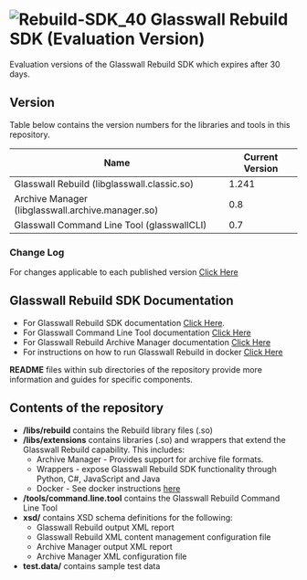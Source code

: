 # ![Rebuild-SDK_40](https://user-images.githubusercontent.com/58085356/124765234-ac2bb500-df2d-11eb-8464-492cb33e5afc.png) Glasswall Rebuild SDK (Evaluation Version)

Evaluation versions of the Glasswall Rebuild SDK which expires after 30 days.

## Version

Table below contains the version numbers for the libraries and tools in this repository.

| Name                                                 | Current Version |
|------------------------------------------------------|-----------------|
| Glasswall  Rebuild (libglasswall.classic.so)         | 1.241           |
| Archive Manager (libglasswall.archive.manager.so)    | 0.8             |
| Glasswall Command Line Tool (glasswallCLI)           | 0.7             |

### Change Log

For changes applicable to each published version [Click Here](https://github.com/filetrust/sdk-rebuild-eval/blob/master/Changelog.md)

## Glasswall Rebuild SDK Documentation

- For Glasswall  Rebuild SDK documentation [Click Here](https://docs.glasswallsolutions.com/sdk/rebuild).
- For Glasswall Command Line Tool documentation [Click Here](https://github.com/filetrust/sdk-rebuild/blob/master/tools/command.line.tool/README.md)
- For Glasswall Rebuild Archive Manager documentation [Click Here](https://github.com/filetrust/sdk-rebuild-eval/tree/master/libs/extensions/archive.manager)
- For instructions on how to run Glasswall Rebuild in docker [Click Here](https://github.com/filetrust/sdk-rebuild-eval/tree/master/libs/extensions/wrappers/docker)

**README** files within sub directories of the repository provide more information and guides for specific components.

## Contents of the repository

- **/libs/rebuild** contains the  Rebuild library files (.so)
- **/libs/extensions** contains libraries (.so) and wrappers that extend the Glasswall  Rebuild capability. This includes:
    - Archive Manager - Provides support for archive file formats.
    - Wrappers - expose Glasswall  Rebuild SDK functionality through Python, C#, JavaScript and Java
    - Docker - See docker instructions [here](https://github.com/filetrust/sdk-rebuild-eval/tree/master/libs/extensions/wrappers/docker)
- **/tools/command.line.tool** contains the Glasswall Rebuild Command Line Tool
- **xsd/** contains XSD schema definitions for the following:
    - Glasswall  Rebuild output XML report
    - Glasswall  Rebuild XML content management configuration file
    - Archive Manager output XML report
    - Archive Manager XML configuration file
- **test.data/** contains sample test data

